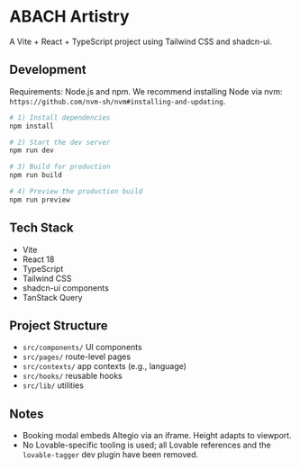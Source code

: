 # ABACH Artistry

A Vite + React + TypeScript project using Tailwind CSS and shadcn-ui.

## Development

Requirements: Node.js and npm. We recommend installing Node via nvm: `https://github.com/nvm-sh/nvm#installing-and-updating`.

```sh
# 1) Install dependencies
npm install

# 2) Start the dev server
npm run dev

# 3) Build for production
npm run build

# 4) Preview the production build
npm run preview
```

## Tech Stack

- Vite
- React 18
- TypeScript
- Tailwind CSS
- shadcn-ui components
- TanStack Query

## Project Structure

- `src/components/` UI components
- `src/pages/` route-level pages
- `src/contexts/` app contexts (e.g., language)
- `src/hooks/` reusable hooks
- `src/lib/` utilities

## Notes

- Booking modal embeds Altegio via an iframe. Height adapts to viewport.
- No Lovable-specific tooling is used; all Lovable references and the `lovable-tagger` dev plugin have been removed.
